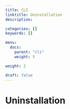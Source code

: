 ```yaml
---
title: CLI
linktitle: Uninstallation
description:

categories: []
keywords: []

menu:
  docs:
    parent: "cli"
    weight: 5

weight: 2

draft: false
---
```


# Uninstallation
